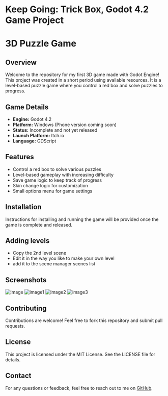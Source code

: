 # Keep Going: Trick Box, Godot 4.2 Game Project

# 3D Puzzle Game

## Overview
Welcome to the repository for my first 3D game made with Godot Engine! This project was created in a short period using available resources. It is a level-based puzzle game where you control a red box and solve puzzles to progress.

## Game Details
- **Engine:** Godot 4.2
- **Platform:** Windows (Phone version coming soon)
- **Status:** Incomplete and not yet released
- **Launch Platform:** Itch.io 
- **Language:** GDScript

## Features
- Control a red box to solve various puzzles
- Level-based gameplay with increasing difficulty
- Save game logic to keep track of progress
- Skin change logic for customization
- Small options menu for game settings

## Installation
Instructions for installing and running the game will be provided once the game is complete and released.

## Adding levels
- Copy the 2nd level scene 
- Edit it in the way you like to make your own level
- add it to the scene manager scenes list


## Screenshots


![image](https://github.com/user-attachments/assets/9231479e-312f-488b-a79e-da5c2c15bfe5)
![image1](https://github.com/user-attachments/assets/bbf1490b-70bf-4fb4-ae38-bf345a9e1032)
![image2](https://github.com/user-attachments/assets/816a99ef-8a7c-4c00-92e6-c16c333b9b52)
![image3](https://github.com/user-attachments/assets/2f54f287-7e01-44bb-a676-2ea81c724c3f)

## Contributing
Contributions are welcome! Feel free to fork this repository and submit pull requests.

## License
This project is licensed under the MIT License. See the LICENSE file for details.

## Contact
For any questions or feedback, feel free to reach out to me on [GitHub](https://github.com/Majd_lhb).

